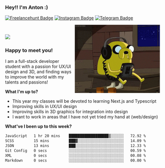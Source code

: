 ### Hey!! I'm Anton :) 

[![Freelancehunt Badge](https://img.shields.io/badge/-Freelancehunt-0e76a8?style=flat-square&logo=)](https://freelancehunt.com/freelancer/solodovnykov.html )
[![Instagram Badge](https://img.shields.io/badge/-Instagram-e4405f?style=flat-square&logo=Instagram&logoColor=white)](https://www.instagram.com/daunpictures/)
[![Telegram Badge](https://img.shields.io/badge/-Telegram-9cf?style=flat-square&logo=Telegram&logoColor=white)](https://t.me/solodovnykov)

<img align="right" alt="GIF" src="https://github.com/solodovnykov/solodovnykov/blob/master/jake.gif" width="277" height="222" />

 &nbsp;
 
 ![](https://visitor-badge.glitch.me/badge?page_id=solodovnykov.solodovnykov)

### Happy to meet you!

I am a full-stack developer student with a passion for UX/UI design and 3D, and finding ways to improve the world with my talents and passions! 

**What I'm up to?**

- This year my classes will be devoted to learning Next.js and Typescript
- Improving skills in UX/UI design
- Improving skills in 3D graphics for integration into design
- I want to work in areas that I have not yet tried my hand at (web/design)

**What've I been up to this week?** 

<!--START_SECTION:waka-->

```text
JavaScript   1 hr 20 mins    ██████████████████▒░░░░░░   72.92 %
SCSS         15 mins         ███▓░░░░░░░░░░░░░░░░░░░░░   14.09 %
JSON         13 mins         ███░░░░░░░░░░░░░░░░░░░░░░   12.33 %
Git Config   0 secs          ░░░░░░░░░░░░░░░░░░░░░░░░░   00.59 %
XML          0 secs          ░░░░░░░░░░░░░░░░░░░░░░░░░   00.08 %
Markdown     0 secs          ░░░░░░░░░░░░░░░░░░░░░░░░░   00.00 %
```

<!--END_SECTION:waka-->

